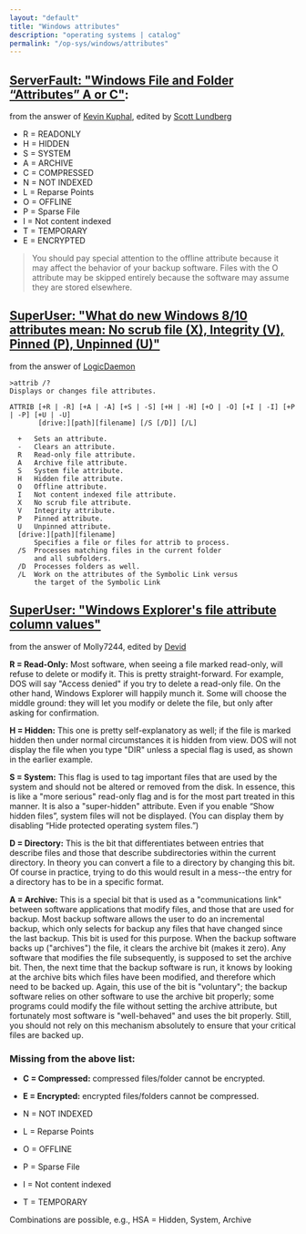 ```yaml
---
layout: "default"
title: "Windows attributes"
description: "operating systems | catalog"
permalink: "/op-sys/windows/attributes"
---
```


## [ServerFault: "Windows File and Folder “Attributes” A or C"](https://serverfault.com/questions/34692/windows-file-and-folder-attributes-a-or-c):

from the answer of [Kevin Kuphal](https://serverfault.com/users/3657/kevin-kuphal), edited by [Scott Lundberg](https://serverfault.com/users/19488/scott-lundberg)

- R = READONLY
- H = HIDDEN
- S = SYSTEM
- A = ARCHIVE 
- C = COMPRESSED
- N = NOT INDEXED
- L = Reparse Points
- O = OFFLINE
- P = Sparse File
- I = Not content indexed
- T = TEMPORARY
- E = ENCRYPTED

> You should pay special attention to the offline attribute because it may affect the behavior of your backup software. Files with the O attribute may be skipped entirely because the software may assume they are stored elsewhere.

## [SuperUser: "What do new Windows 8/10 attributes mean: No scrub file (X), Integrity (V), Pinned (P), Unpinned (U)"](https://superuser.com/questions/1214542/what-do-new-windows-8-10-attributes-mean-no-scrub-file-x-integrity-v-pinn/1215034)

from the answer of [LogicDaemon](https://superuser.com/users/131936/logicdaemon)

```
>attrib /?
Displays or changes file attributes.

ATTRIB [+R | -R] [+A | -A] [+S | -S] [+H | -H] [+O | -O] [+I | -I] [+P | -P] [+U | -U]
       [drive:][path][filename] [/S [/D]] [/L]

  +   Sets an attribute.
  -   Clears an attribute.
  R   Read-only file attribute.
  A   Archive file attribute.
  S   System file attribute.
  H   Hidden file attribute.
  O   Offline attribute.
  I   Not content indexed file attribute.
  X   No scrub file attribute.
  V   Integrity attribute.
  P   Pinned attribute.
  U   Unpinned attribute.
  [drive:][path][filename]
      Specifies a file or files for attrib to process.
  /S  Processes matching files in the current folder
      and all subfolders.
  /D  Processes folders as well.
  /L  Work on the attributes of the Symbolic Link versus
      the target of the Symbolic Link
```

## [SuperUser: "Windows Explorer's file attribute column values"](https://superuser.com/questions/44812/windows-explorers-file-attribute-column-values)

from the answer of Molly7244, edited by [Devid](https://superuser.com/users/172416/devid)


**R = Read-Only:** Most software, when seeing a file marked read-only, will refuse to delete or modify it. This is pretty straight-forward. For example, DOS will say "Access denied" if you try to delete a read-only file. On the other hand, Windows Explorer will happily munch it. Some will choose the middle ground: they will let you modify or delete the file, but only after asking for confirmation.

**H = Hidden:** This one is pretty self-explanatory as well; if the file is marked hidden then under normal circumstances it is hidden from view. DOS will not display the file when you type "DIR" unless a special flag is used, as shown in the earlier example.

**S = System:** This flag is used to tag important files that are used by the system and should not be altered or removed from the disk. In essence, this is like a "more serious" read-only flag and is for the most part treated in this manner. It is also a "super-hidden" attribute. Even if you enable “Show hidden files”, system files will not be displayed. (You can display them by disabling “Hide protected operating system files.”)

**D = Directory:** This is the bit that differentiates between entries that describe files and those that describe subdirectories within the current directory. In theory you can convert a file to a directory by changing this bit. Of course in practice, trying to do this would result in a mess--the entry for a directory has to be in a specific format.

**A = Archive:** This is a special bit that is used as a "communications link" between software applications that modify files, and those that are used for backup. Most backup software allows the user to do an incremental backup, which only selects for backup any files that have changed since the last backup. This bit is used for this purpose. When the backup software backs up ("archives") the file, it clears the archive bit (makes it zero). Any software that modifies the file subsequently, is supposed to set the archive bit. Then, the next time that the backup software is run, it knows by looking at the archive bits which files have been modified, and therefore which need to be backed up. Again, this use of the bit is "voluntary"; the backup software relies on other software to use the archive bit properly; some programs could modify the file without setting the archive attribute, but fortunately most software is "well-behaved" and uses the bit properly. Still, you should not rely on this mechanism absolutely to ensure that your critical files are backed up.

### Missing from the above list:

- **C = Compressed:** compressed files/folder cannot be encrypted.

- **E = Encrypted:** encrypted files/folders cannot be compressed.

- N = NOT INDEXED

- L = Reparse Points

- O = OFFLINE

- P = Sparse File

- I = Not content indexed

- T = TEMPORARY

Combinations are possible, e.g., HSA = Hidden, System, Archive
